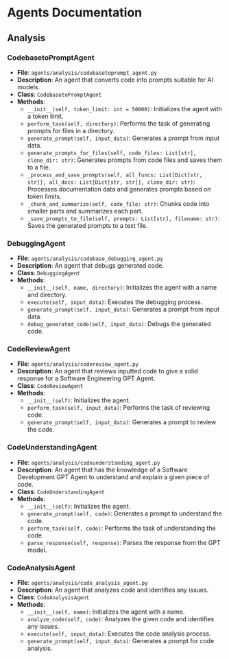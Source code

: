 # Agents Documentation

## Analysis

### CodebasetoPromptAgent
- **File**: `agents/analysis/codebasetoprompt_agent.py`
- **Description**: An agent that converts code into prompts suitable for AI models.
- **Class**: `CodebasetoPromptAgent`
- **Methods**:
  - `__init__(self, token_limit: int = 50000)`: Initializes the agent with a token limit.
  - `perform_task(self, directory)`: Performs the task of generating prompts for files in a directory.
  - `generate_prompt(self, input_data)`: Generates a prompt from input data.
  - `generate_prompts_for_files(self, code_files: List[str], clone_dir: str)`: Generates prompts from code files and saves them to a file.
  - `_process_and_save_prompts(self, all_funcs: List[Dict[str, str]], all_docs: List[Dict[str, str]], clone_dir: str)`: Processes documentation data and generates prompts based on token limits.
  - `_chunk_and_summarize(self, code_file: str)`: Chunks code into smaller parts and summarizes each part.
  - `_save_prompts_to_file(self, prompts: List[str], filename: str)`: Saves the generated prompts to a text file.

### DebuggingAgent
- **File**: `agents/analysis/codebase_debugging_agent.py`
- **Description**: An agent that debugs generated code.
- **Class**: `DebuggingAgent`
- **Methods**:
  - `__init__(self, name, directory)`: Initializes the agent with a name and directory.
  - `execute(self, input_data)`: Executes the debugging process.
  - `generate_prompt(self, input_data)`: Generates a prompt from input data.
  - `debug_generated_code(self, input_data)`: Debugs the generated code.

### CodeReviewAgent
- **File**: `agents/analysis/codereview_agent.py`
- **Description**: An agent that reviews inputted code to give a solid response for a Software Engineering GPT Agent.
- **Class**: `CodeReviewAgent`
- **Methods**:
  - `__init__(self)`: Initializes the agent.
  - `perform_task(self, input_data)`: Performs the task of reviewing code.
  - `generate_prompt(self, input_data)`: Generates a prompt to review the code.

### CodeUnderstandingAgent
- **File**: `agents/analysis/codeunderstanding_agent.py`
- **Description**: An agent that has the knowledge of a Software Development GPT Agent to understand and explain a given piece of code.
- **Class**: `CodeUnderstandingAgent`
- **Methods**:
  - `__init__(self)`: Initializes the agent.
  - `generate_prompt(self, code)`: Generates a prompt to understand the code.
  - `perform_task(self, code)`: Performs the task of understanding the code.
  - `parse_response(self, response)`: Parses the response from the GPT model.

### CodeAnalysisAgent
- **File**: `agents/analysis/code_analysis_agent.py`
- **Description**: An agent that analyzes code and identifies any issues.
- **Class**: `CodeAnalysisAgent`
- **Methods**:
  - `__init__(self, name)`: Initializes the agent with a name.
  - `analyze_code(self, code)`: Analyzes the given code and identifies any issues.
  - `execute(self, input_data)`: Executes the code analysis process.
  - `generate_prompt(self, input_data)`: Generates a prompt for code analysis.

